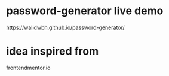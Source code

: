 # password-generator live demo
https://walidwbh.github.io/password-generator/
# idea inspired from
frontendmentor.io
